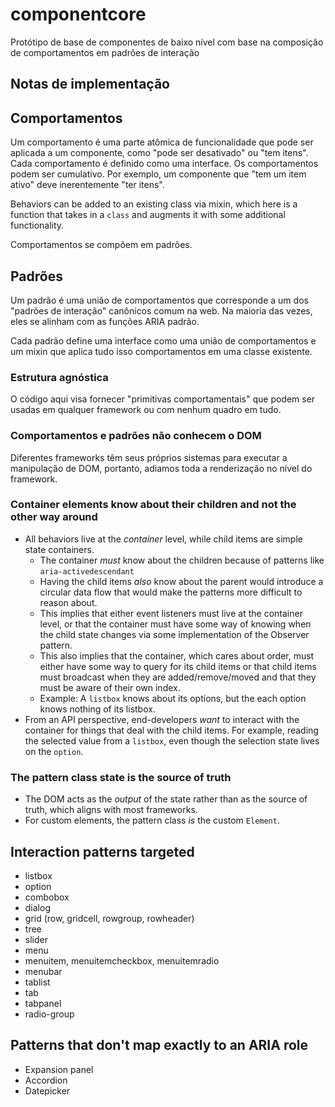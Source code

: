 # componentcore
Protótipo de base de componentes de baixo nível com base na composição de comportamentos em padrões de interação

## Notas de implementação

## Comportamentos
Um comportamento é uma parte atômica de funcionalidade que pode ser aplicada a um componente, como
"pode ser desativado" ou "tem itens". Cada comportamento é definido como uma interface. Os comportamentos podem ser
cumulativo. Por exemplo, um componente que "tem um item ativo" deve inerentemente "ter itens".

Behaviors can be added to an existing class via mixin, which here is a function that takes
in a `class` and augments it with some additional functionality.

Comportamentos se compõem em padrões.

## Padrões
Um padrão é uma união de comportamentos que corresponde a um dos "padrões de interação" canônicos
comum na web. Na maioria das vezes, eles se alinham com as funções ARIA padrão.

Cada padrão define uma interface como uma união de comportamentos e um mixin que aplica tudo isso
comportamentos em uma classe existente.

### Estrutura agnóstica
O código aqui visa fornecer "primitivas comportamentais" que podem ser usadas em qualquer framework ou com
nenhum quadro em tudo.

### Comportamentos e padrões não conhecem o DOM
Diferentes frameworks têm seus próprios sistemas para executar a manipulação de DOM, portanto, adiamos
toda a renderização no nível do framework.

### Container elements know about their children and not the other way around
* All behaviors live at the _container_ level, while child items are simple state containers.
  * The container *must* know about the children because of patterns like `aria-activedescendant`
  * Having the child items _also_ know about the parent would introduce a circular data flow that
    would make the patterns more difficult to reason about.
  * This implies that either event listeners must live at the container level, or that the container
    must have some way of knowing when the child state changes via some implementation of the
    Observer pattern.
  * This also implies that the container, which cares about order, must either have some way to
    query for its child items or that child items must broadcast when they are added/remove/moved
    and that they must be aware of their own index.
  * Example: A `listbox` knows about its options, but the each option knows nothing of its listbox.
* From an API perspective, end-developers *want* to interact with the container for things that
  deal with the child items. For example, reading the selected value from a `listbox`, even though
  the selection state lives on the `option`.

### The pattern class state is the source of truth
* The DOM acts as the _output_ of the state rather than as the source of truth, which aligns with
most frameworks.
* For custom elements, the pattern class _is_ the custom `Element`.


## Interaction patterns targeted
* listbox
* option
* combobox
* dialog
* grid (row, gridcell, rowgroup, rowheader)
* tree
* slider
* menu
* menuitem, menuitemcheckbox, menuitemradio
* menubar
* tablist
* tab
* tabpanel
* radio-group

## Patterns that don't map exactly to an ARIA role
* Expansion panel
* Accordion
* Datepicker
